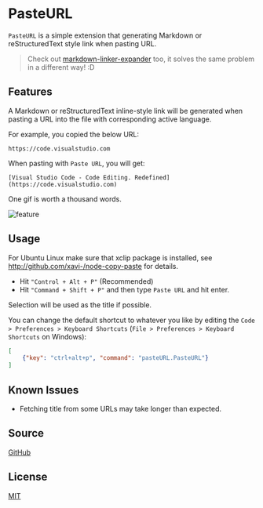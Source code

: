 # PasteURL

`PasteURL` is a simple extension that generating Markdown or reStructuredText style link when pasting URL.

> Check out [markdown-linker-expander](https://github.com/Skn0tt/markdown-link-expander) too, it solves the same problem in a different way! :D
## Features

A Markdown or reStructuredText inline-style link will be generated when pasting a URL into the file with corresponding active language.

For example, you copied the below URL:

    https://code.visualstudio.com

When pasting with `Paste URL`, you will get:

    [Visual Studio Code - Code Editing. Redefined](https://code.visualstudio.com)

One gif is worth a thousand words.

![feature](images/screenshot.gif)

## Usage

For Ubuntu Linux make sure that xclip package is installed, see http://github.com/xavi-/node-copy-paste for details.

- Hit `"Control + Alt + P"` (Recommended)
- Hit `"Command + Shift + P"` and then type `Paste URL` and hit enter.

Selection will be used as the title if possible.

You can change the default shortcut to whatever you like by editing the `Code > Preferences > Keyboard Shortcuts`    (`File > Preferences > Keyboard Shortcuts` on Windows):

```json
[
    {"key": "ctrl+alt+p", "command": "pasteURL.PasteURL"}
]
```

## Known Issues

- Fetching title from some URLs may take longer than expected.

## Source

[GitHub](https://github.com/kukushi/PasteURL)

## License

[MIT](https://github.com/kukushi/PasteURL/blob/master/LICENSE)